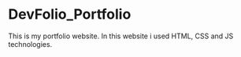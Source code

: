 # DevFolio_Portfolio
This is my portfolio website. In this website i used HTML, CSS and JS technologies. 

